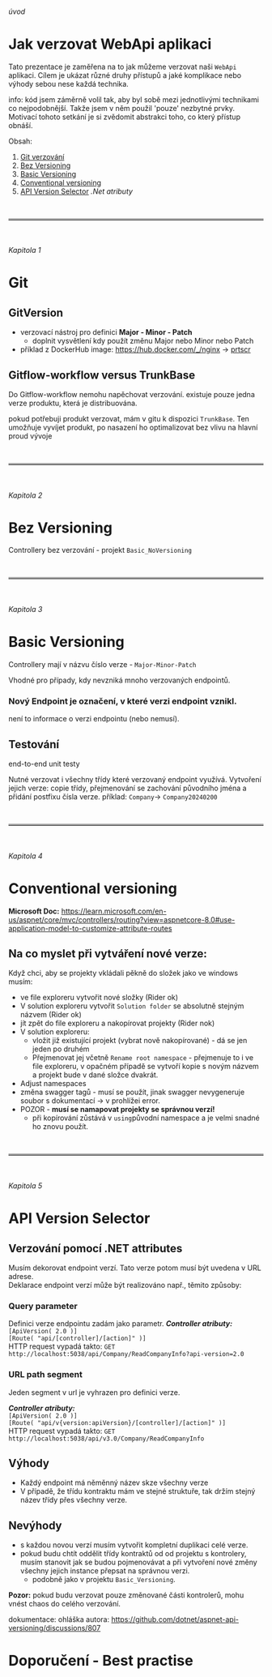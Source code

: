 ###### úvod
# Jak verzovat WebApi aplikaci
Tato prezentace je zaměřena na to jak můžeme verzovat naši `WebApi` aplikaci.
Cílem je ukázat různé druhy přístupů a jaké komplikace nebo výhody sebou nese každá technika.

info: kód jsem záměrně volil tak, aby byl sobě mezi jednotlivými technikami co nejpodobnější. Takže jsem v něm použil 'pouze' nezbytné prvky.
Motivací tohoto setkání je si zvědomit abstrakci toho, co který přístup obnáší. 

Obsah:
1. [Git verzování](#git)
2. [Bez Versioning](#bez-versioning)
3. [Basic Versioning](#basic-versioning)
4. [Conventional versioning](#conventional-versioning)
5. [API Version Selector](#api-version-selector) _.Net atributy_

<br/>
<hr style="border: none; border-top: 3px solid darkgrey;" />
<br/>

###### _Kapitola 1_
# Git
## GitVersion
 - verzovací nástroj pro definici **Major - Minor - Patch**
   - doplnit vysvětlení kdy použít změnu Major nebo Minor nebo Patch
 - příklad z DockerHub image: https://hub.docker.com/_/nginx  -> [prtscr](TagsInDockerImageNginx.jpg)

## Gitflow-workflow versus TrunkBase
Do Gitflow-workflow nemohu napěchovat verzování. existuje pouze jedna verze produktu, která je distribuována.

pokud potřebuji produkt verzovat, mám v gitu k dispozici `TrunkBase`. 
Ten umožňuje vyvíjet produkt, po nasazení ho optimalizovat bez vlivu na hlavní proud vývoje

<br/>
<hr style="border: none; border-top: 3px solid darkgrey;" />
<br/>

###### _Kapitola 2_
# Bez Versioning
Controllery bez verzování - projekt `Basic_NoVersioning`

<br/>
<hr style="border: none; border-top: 3px solid darkgrey;" />
<br/>

###### _Kapitola 3_
# Basic Versioning
Controllery mají v názvu číslo verze - `Major-Minor-Patch`

Vhodné pro případy, kdy nevzniká mnoho verzovaných endpointů.

### Nový Endpoint je označení, v které verzi endpoint vznikl.
není to informace o verzi endpointu (nebo nemusí).

## Testování
end-to-end unit testy

Nutné verzovat i všechny třídy které verzovaný endpoint využívá.
Vytvoření jejich verze: copie třídy, přejmenování se zachování původního jména a přidání postfixu čísla verze.
příklad: `Company`-> `Company20240200`

<br/>
<hr style="border: none; border-top: 3px solid darkgrey;" />
<br/>

###### _Kapitola 4_
# Conventional versioning

**Microsoft Doc:** 
https://learn.microsoft.com/en-us/aspnet/core/mvc/controllers/routing?view=aspnetcore-8.0#use-application-model-to-customize-attribute-routes

## Na co myslet při vytváření nové verze:
 Když chci, aby se projekty vkládali pěkně do složek jako ve windows musím:
  - ve file exploreru vytvořit nové složky (Rider ok)
  - V solution exploreru vytvořit `Solution folder` se absolutně stejným názvem (Rider ok)
  - jít zpět do file exploreru a nakopírovat projekty (Rider nok)
  - V solution exploreru:
    - vložit již existující projekt (vybrat nově nakopírované) - dá se jen jeden po druhém
    - Přejmenovat jej včetně `Rename root namespace` - přejmenuje to i ve file exploreru, v opačném případě se vytvoří kopie s novým názvem a projekt bude v dané složce dvakrát.
  - Adjust namespaces
  - změna swagger tagů - musí se použít, jinak swagger nevygeneruje soubor s dokumentací -> v prohlížei error.
  - POZOR - **musí se namapovat projekty se správnou verzí!**
    - při kopírování zůstává v `using`původní namespace a je velmi snadné ho znovu použít.

<br/>
<hr style="border: none; border-top: 3px solid darkgrey;" />
<br/>

###### _Kapitola 5_
# API Version Selector

## Verzování pomocí .NET attributes

Musím dekorovat endpoint verzí. Tato verze potom musí být uvedena v URL adrese.
<br/> Deklarace endpoint verzí může být realizováno např., těmito způsoby:

### Query parameter
Definici verze endpointu zadám jako parametr.
**_Controller atributy:_**
<br/> `[ApiVersion( 2.0 )]`
<br/> `[Route( "api/[controller]/[action]" )]`
<br/> HTTP request vypadá takto: `GET http://localhost:5038/api/Company/ReadCompanyInfo?api-version=2.0`


### URL path segment
Jeden segment v url je vyhrazen pro definici verze.

**_Controller atributy:_**
<br/> `[ApiVersion( 2.0 )]`
<br/> `[Route( "api/v{version:apiVersion}/[controller]/[action]" )]`
<br/> HTTP request vypadá takto: `GET http://localhost:5038/api/v3.0/Company/ReadCompanyInfo`


## Výhody
 - Každý endpoint má něměnný název skze všechny verze
 - V případě, že třídu kontraktu mám ve stejné struktuře, tak držím stejný název třídy přes všechny verze.

## Nevýhody
 - s každou novou verzí musím vytvořit kompletní duplikaci celé verze.
 - pokud budu chtít oddělit třídy kontraktů od od projektu s kontrolery, musím stanovit jak  se budou pojmenovávat a při vytvoření nové změny všechny jejich instance přepsat na správnou verzi.
   - podobně jako v projektu `Basic_Versioning`.

**Pozor:** pokud budu verzovat pouze změnované části kontrolerů, mohu vnést chaos do celého verzování.

dokumentace: ohláška autora: https://github.com/dotnet/aspnet-api-versioning/discussions/807

# Doporučení  - Best practise